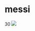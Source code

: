 # messi
30
![](ttps:h//tenor.com/pt-BR/view/inter-miami-inter-miami-messi-inter-miami-messi-thor-inter-miami-thor-inter-miami-thor-hammer-gif-5253724176045752048.gif)

